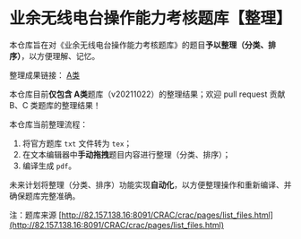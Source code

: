 

# 业余无线电台操作能力考核题库【整理】



本仓库旨在对《业余无线电台操作能力考核题库》的题目**予以整理（分类、排序）**，以方便理解、记忆。



整理成果链接： [A类](./output_2023_0401_2259.pdf)



本仓库目前**仅包含 A类**题库（v20211022）的整理结果；欢迎 pull request 贡献 B、C 类题库的整理结果！



本仓库当前整理流程：

1. 将官方题库 `txt` 文件转为 `tex`；
2. 在文本编辑器中**手动拖拽**题目内容进行整理（分类、排序）；
3. 编译生成 `pdf`。

未来计划将整理（分类、排序）功能实现**自动化**，以方便整理操作和重新编译、并确保题库完整准确。



注：题库来源 [http://82.157.138.16:8091/CRAC/crac/pages/list_files.html](http://82.157.138.16:8091/CRAC/crac/pages/list_files.html)



